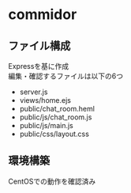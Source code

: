 # commidor
## ファイル構成
Expressを基に作成  
編集・確認するファイルは以下の6つ  
 - server.js
 - views/home.ejs
 - public/chat_room.heml
 - public/js/chat_room.js
 - public/js/main.js
 - public/css/layout.css
## 環境構築
CentOSでの動作を確認済み
